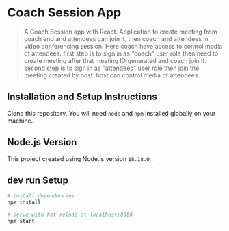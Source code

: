 # Coach Session App

> A Coach Session app with React.
> Application to create meeting from coach end and attendees can join it, then coach and attendees in video conferencing session. Here coach have access to control media of attendees.
> first step is to sign in as "coach" user role then need to create meeting after that meeting ID generated and coach join it.
> second step is to sign in as "attendees" user role then join the meeting created by host.
> host can control media of attendees.

## Installation and Setup Instructions

Clone this repository. You will need `node` and `npm` installed globally on your machine.

## Node.js Version

This project created using Node.js version `18.18.0` .

## dev run Setup

```bash
# install dependencies
npm install

# serve with hot reload at localhost:8080
npm start

```